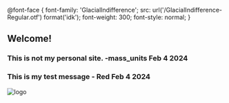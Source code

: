 @font-face {
    font-family: 'GlacialIndifference';
    src: url('/GlacialIndifference-Regular.otf') format('idk');
    font-weight: 300;
    font-style: normal;
}



## Welcome!

### This is not my personal site. -mass_units Feb 4 2024
### This is my test message - Red Feb 4 2024 
![logo](https://cdn.akamai.steamstatic.com/steam/apps/2199420/header.jpg?t=1703700631)
